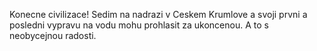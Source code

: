 <!-- dcterms:identifier = riderweblog#84 -->
<!-- dcterms:title = Cesky Krumlov -->
<!-- np9:categoryId = 2 -->
<!-- x4w:category = Lidé a jiná zvěř -->
<!-- np9:authorId = 1 -->
<!-- np9:authorEmail = michal.valasek@altairis.cz -->
<!-- dcterms:creator = Michal Altair Valášek -->
<!-- dcterms:created = 2003-08-16T15:41:47+02:00 -->
<!-- dcterms:dateAccepted = 2003-08-16T15:41:47+02:00 -->

Konecne civilizace! Sedim na nadrazi v Ceskem Krumlove a svoji prvni a posledni vypravu na vodu mohu prohlasit za ukoncenou. A to s neobycejnou radosti.